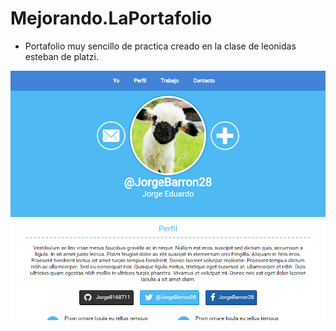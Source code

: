 # Mejorando.LaPortafolio

- Portafolio muy sencillo de practica creado en la clase de leonidas esteban de platzi.

![Example screen 1](static/images/portafolio.la/screen1.png)

